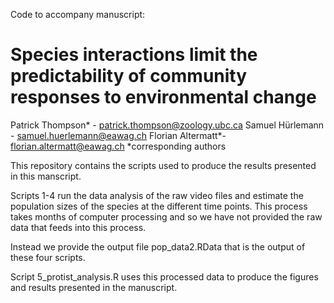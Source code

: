 Code to accompany manuscript:
# Species interactions limit the predictability of community responses to environmental change

Patrick Thompson* - patrick.thompson@zoology.ubc.ca
Samuel Hürlemann - samuel.huerlemann@eawag.ch
Florian Altermatt*- florian.altermatt@eawag.ch
*corresponding authors 

This repository contains the scripts used to produce the results presented in this manscript. 

Scripts 1-4 run the data analysis of the raw video files and estimate the population sizes of the species at the different time points. This process takes months of computer processing and so we have not provided the raw data that feeds into this process. 

Instead we provide the output file pop_data2.RData that is the output of these four scripts. 

Script 5_protist_analysis.R uses this processed data to produce the figures and results presented in the manuscript.
